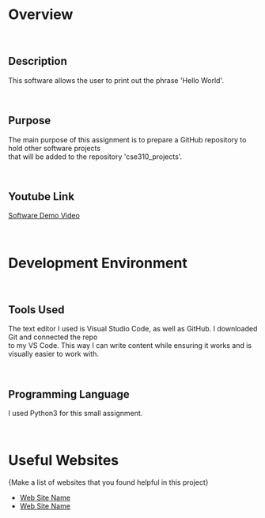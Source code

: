 # Overview

<p>&nbsp;</p>

## Description
This software allows the user to print out the phrase 'Hello World'.

<p>&nbsp;</p>

## Purpose 
The main purpose of this assignment is to prepare a GitHub repository to hold other software projects  
that will be added to the repository 'cse310_projects'.  

<p>&nbsp;</p>

## Youtube Link

[Software Demo Video](http://youtube.link.goes.here)

<p>&nbsp;</p>

# Development Environment

<p>&nbsp;</p>

## Tools Used
The text editor I used is Visual Studio Code, as well as GitHub. I downloaded Git and connected the repo  
to my VS Code. This way I can write content while ensuring it works and is visually easier to work with.  

<p>&nbsp;</p>

## Programming Language
I used Python3 for this small assignment.  

<p>&nbsp;</p>

# Useful Websites

{Make a list of websites that you found helpful in this project}
* [Web Site Name](http://url.link.goes.here)
* [Web Site Name](http://url.link.goes.here)
